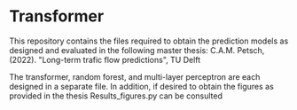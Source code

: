 # Transformer

This repository contains the files required to obtain the prediction models as designed and evaluated in the following master thesis:
C.A.M. Petsch, (2022). "Long-term trafic flow predictions", TU Delft

The transformer, random forest, and multi-layer perceptron are each designed in a separate file.
In addition, if desired to obtain the figures as provided in the thesis Results_figures.py can be consulted
